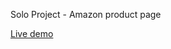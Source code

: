 Solo Project - Amazon product page

<a href="https://scrimbaamazonproductpage.netlify.app/">Live demo</a>